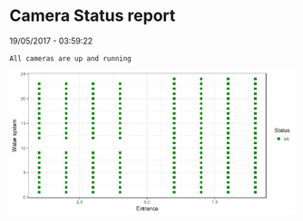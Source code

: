 Camera Status report
================
19/05/2017 - 03:59:22

    All cameras are up and running

![](camreport_files/figure-markdown_github/unnamed-chunk-2-1.png)
